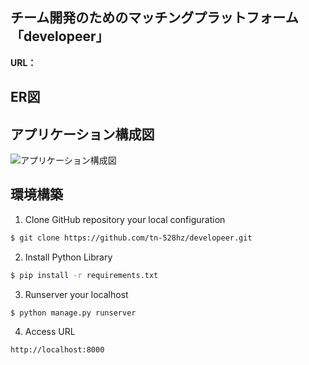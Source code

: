 ## チーム開発のためのマッチングプラットフォーム「developeer」

__URL：__

## ER図


## アプリケーション構成図

![アプリケーション構成図](https://cacoo.com/diagrams/tkuhNk7Tf42zrTBi-3CC26.png "アプリケーション構成図")

## 環境構築

1. Clone GitHub repository your local configuration
```bash
$ git clone https://github.com/tn-528hz/developeer.git
```

2. Install Python Library
```bash
$ pip install -r requirements.txt
```

3. Runserver your localhost
```bash
$ python manage.py runserver
```

4. Access URL
```
http://localhost:8000
```
